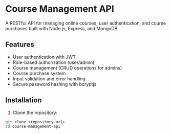 # Course Management API

A RESTful API for managing online courses, user authentication, and course purchases built with Node.js, Express, and MongoDB.

## Features

- User authentication with JWT
- Role-based authorization (user/admin)
- Course management (CRUD operations for admins)
- Course purchase system
- Input validation and error handling
- Secure password hashing with bcryptjs

## Installation

1. Clone the repository:
```bash
git clone <repository-url>
cd course-management-api